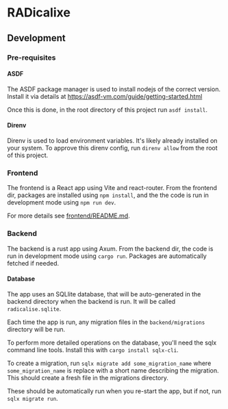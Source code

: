 # RADicalixe

## Development

### Pre-requisites

#### ASDF

The ASDF package manager is used to install nodejs of the correct version. Install it via details at https://asdf-vm.com/guide/getting-started.html

Once this is done, in the root directory of this project run `asdf install`.

#### Direnv

Direnv is used to load environment variables. It's likely already installed on your system. To approve this direnv config, run `direnv allow` from the root of this project.

### Frontend

The frontend is a React app using Vite and react-router. From the frontend dir, packages are installed using `npm install`, and the the code is run in development mode using `npm run dev`.

For more details see [frontend/README.md](./frontend/README.md).

### Backend

The backend is a rust app using Axum. From the backend dir, the code is run in development mode using `cargo run`. Packages are automatically fetched if needed.

#### Database

The app uses an SQLlite database, that will be auto-generated in the backend directory when the backend is run. It will be called `radicalise.sqlite`.

Each time the app is run, any migration files in the `backend/migrations` directory will be run.

To perform more detailed operations on the database, you'll need the sqlx command line tools. Install this with `cargo install sqlx-cli`.

To create a migration, run `sqlx migrate add some_migration_name` where `some_migration_name` is replace with a short name describing the migration. This should create a fresh file in the migrations directory.

These should be automatically run when you re-start the app, but if not, run `sqlx migrate run`.
